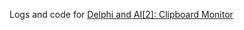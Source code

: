 Logs and code for [Delphi and AI[2]: Clipboard Monitor](https://www.thedelphigeek.com/2024/12/delphi-and-ai-2-clipboard-monitor.html)
